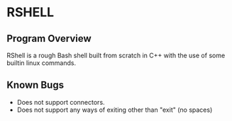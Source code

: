 RSHELL
===
Program Overview
---
RShell is a rough Bash shell built from scratch in C++  with the use of some builtin linux commands.

Known Bugs
---
* Does not support connectors.
* Does not support any ways of exiting other than "exit" (no spaces)

